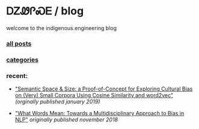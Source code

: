 # ᎠᏃᏪᎵᏍᎬ / blog

welcome to the indigenous.engineering blog

### [all posts](https://indigenousengineering.github.io/blog/posts/all/latest.html)

### [categories](https://indigenousengineering.github.io/blog/posts/categories/list-all.html)

### recent:
* ["Semantic Space & Size: a Proof-of-Concept for Exploring Cultural Bias on (Very) Small Corpora Using Cosine Similarity and word2vec"](https://IndigenousEngineering.github.io/blog/posts/semantic_space_and_size.html) _(orginally published january 2019)_

* ["What Words Mean: Towards a Multidisciplinary Approach to Bias in NLP"](https://IndigenousEngineering.github.io/blog/posts/what_words_mean.html) _originally published november 2018_
